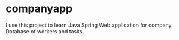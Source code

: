 # companyapp
I use this project to learn Java Spring
Web application for company. Database of workers and tasks.